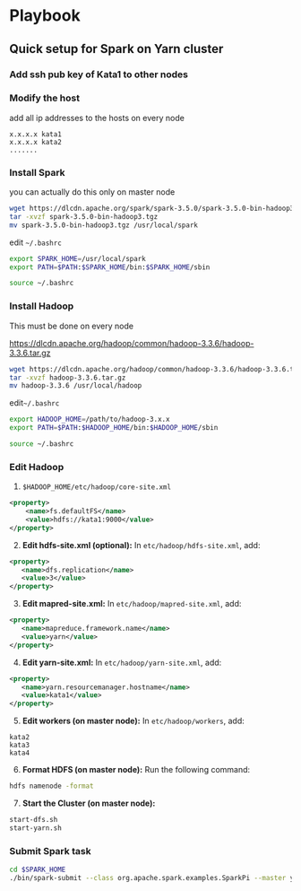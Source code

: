 # Playbook

## Quick setup for Spark on Yarn cluster

### Add ssh pub key of Kata1 to other nodes

### Modify the host

add all ip addresses to the hosts on every node

```
x.x.x.x kata1
x.x.x.x kata2
.......
```

### Install Spark

you can actually do this only on master node

```sh
wget https://dlcdn.apache.org/spark/spark-3.5.0/spark-3.5.0-bin-hadoop3.tgz
tar -xvzf spark-3.5.0-bin-hadoop3.tgz
mv spark-3.5.0-bin-hadoop3.tgz /usr/local/spark
```

edit `~/.bashrc`

```bash
export SPARK_HOME=/usr/local/spark
export PATH=$PATH:$SPARK_HOME/bin:$SPARK_HOME/sbin
```

```sh
source ~/.bashrc
```

### Install Hadoop

This must be done on every node

https://dlcdn.apache.org/hadoop/common/hadoop-3.3.6/hadoop-3.3.6.tar.gz

```sh
wget https://dlcdn.apache.org/hadoop/common/hadoop-3.3.6/hadoop-3.3.6.tar.gz
tar -xvzf hadoop-3.3.6.tar.gz
mv hadoop-3.3.6 /usr/local/hadoop
```

edit`~/.bashrc`

```bash
export HADOOP_HOME=/path/to/hadoop-3.x.x
export PATH=$PATH:$HADOOP_HOME/bin:$HADOOP_HOME/sbin
```

```sh
source ~/.bashrc
```

### Edit Hadoop

1. `$HADOOP_HOME/etc/hadoop/core-site.xml`

```xml
<property>
    <name>fs.defaultFS</name>
    <value>hdfs://kata1:9000</value>
</property>
```
2. **Edit hdfs-site.xml (optional):** In `etc/hadoop/hdfs-site.xml`, add:

```xml
<property>
   <name>dfs.replication</name>
   <value>3</value>
</property>
```
3. **Edit mapred-site.xml:** In `etc/hadoop/mapred-site.xml`, add:

```xml
<property>
   <name>mapreduce.framework.name</name>
   <value>yarn</value>
</property>
```

4. **Edit yarn-site.xml:** In `etc/hadoop/yarn-site.xml`, add:

```xml
<property>
   <name>yarn.resourcemanager.hostname</name>
   <value>kata1</value>
</property>
```

5. **Edit workers (on master node):** In `etc/hadoop/workers`, add:

```
kata2
kata3
kata4
```

6. **Format HDFS (on master node):** Run the following command:

```sh
hdfs namenode -format
```

7. **Start the Cluster (on master node):**

```sh
start-dfs.sh
start-yarn.sh
```

### Submit Spark task

```sh
cd $SPARK_HOME
./bin/spark-submit --class org.apache.spark.examples.SparkPi --master yarn --deploy-mode client --executor-memory 2g --num-executors 3 ./examples/jars/spark-examples*.jar 1
```

